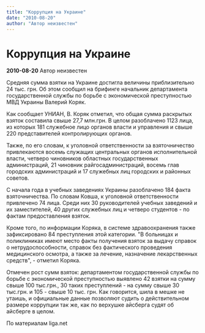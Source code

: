 ```yaml
---
title: "Коррупция на Украине"
date: "2010-08-20"
author: "Автор неизвестен"
---
```


# Коррупция на Украине

**2010-08-20** Автор неизвестен

Средняя сумма взятки на Украине достигла величины приблизительно 24 тыс. грн. Об этом сообщил на брифинге начальник департамента государственной службы по борьбе с экономической преступностью МВД Украины Валерий Коряк.

Как сообщает УНИАН, В. Коряк отметил, что общая сумма раскрытых взяток составила свыше 27,7 млн.грн. В целом разоблачено 1123 лица, из которых 181 служебное лицо органов власти и управления и свыше 220 представителей контролирующих органов.

Также, по его словам, к уголовной ответственности за взяточничество привлекаются восемь служащих центральных органов исполнительной власти, четверо чиновников областных государственных администраций, 21 чиновник райгосадминистраций, восемь глав городских администраций и 17 служебных лиц городских и районных советов.

С начала года в учебных заведениях Украины разоблачено 184 факта взяточничества. По словам Ковша, к уголовной ответственности привлечено 74 лица. Среди них 30 руководителей учебных заведений и их заместителей, 40 других служебных лиц и четверо студентов - по фактам предоставления взяток.

Кроме того, по информации Коряка, в системе здравоохранения также зафиксировано 84 преступления этой категории. "В больницах и поликлиниках имеют место факты получения взяток за выдачу справок о нетрудоспособности, справок без фактического проведения медицинского осмотра, а также за лечение, назначение лекарственных средств", - отметил Коряка.

Отмечен рост сумм взяток: департаментом государственной службы по борьбе с экономической преступностью выявлено 42 взятки на сумму свыше 100 тыс.грн., 30 таких преступлений - на сумму свыше 30 тыс.грн. и 105 - свыше 10 тыс. грн. Как говорится, шила в мешке не утаишь, и официальные данные позволяют судить о действительном размере коррупции так же, как по верхушке айсберга судят об айсберге в целом.

По материалам liga.net